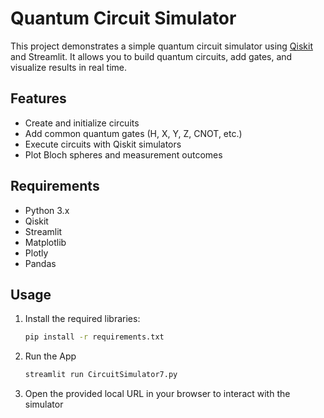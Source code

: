 # Quantum Circuit Simulator

This project demonstrates a simple quantum circuit simulator using [Qiskit](https://qiskit.org/) and Streamlit. It allows you to build quantum circuits, add gates, and visualize results in real time.

## Features
- Create and initialize circuits
- Add common quantum gates (H, X, Y, Z, CNOT, etc.)
- Execute circuits with Qiskit simulators
- Plot Bloch spheres and measurement outcomes

## Requirements
- Python 3.x
- Qiskit
- Streamlit
- Matplotlib
- Plotly
- Pandas

## Usage
1. Install the required libraries:  
   ```bash
   pip install -r requirements.txt
   ```
2. Run the App
    ```bash
    streamlit run CircuitSimulator7.py
    ```
3. Open the provided local URL in your browser to interact with the simulator